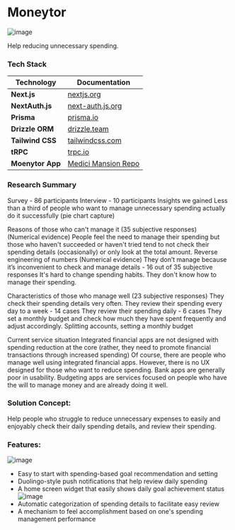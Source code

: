 # Moneytor
![image](https://github.com/user-attachments/assets/be1e206c-636d-4517-9f5a-0dd3eed63334)

Help reducing unnecessary spending.

### Tech Stack

| Technology       | Documentation                          |
| ---------------- | -------------------------------------- |
| **Next.js**      | [nextjs.org](https://nextjs.org)       |
| **NextAuth.js**  | [next-auth.js.org](https://next-auth.js.org) |
| **Prisma**       | [prisma.io](https://prisma.io)         |
| **Drizzle ORM**  | [drizzle.team](https://orm.drizzle.team) |
| **Tailwind CSS** | [tailwindcss.com](https://tailwindcss.com) |
| **tRPC**         | [trpc.io](https://trpc.io)             |
| **Moenytor App** | [Medici Mansion Repo](https://github.com/Medici-Mansion/moenytor-app) |

### Research Summary
Survey - 86 participants
Interview - 10 participants
Insights we gained
Less than a third of people who want to manage unnecessary spending actually do it successfully (pie chart capture)

Reasons of those who can't manage it (35 subjective responses)
(Numerical evidence) People feel the need to manage their spending but
those who haven't succeeded or haven't tried tend to not check their spending details (occasionally) or only look at the total amount.
Reverse engineering of numbers
(Numerical evidence) They don’t manage because it’s inconvenient to check and manage details - 16 out of 35 subjective responses
It's hard to change spending habits.
They don't know how to manage their spending.

Characteristics of those who manage well (23 subjective responses)
They check their spending details very often.
They review their spending every day to a week - 14 cases
They review their spending daily - 6 cases
They set a monthly budget and check how much they have spent frequently and adjust accordingly.
Splitting accounts, setting a monthly budget

Current service situation
Integrated financial apps are not designed with spending reduction at the core (rather, they need to promote financial transactions through increased spending)
Of course, there are people who manage well using integrated financial apps. However, there is no UX designed for those who want to reduce spending.
Bank apps are generally poor in usability.
Budgeting apps are services focused on people who have the will to manage money and are already doing it well.


### Solution Concept:
Help people who struggle to reduce unnecessary expenses
to easily and enjoyably
check their daily spending details,
and review their spending.

### Features:
![image](https://github.com/user-attachments/assets/7a1b651a-e255-4b89-83b3-d2ddfbb0edeb)
- Easy to start with spending-based goal recommendation and setting
- Duolingo-style push notifications that help review daily spending
- A home screen widget that easily shows daily goal achievement status
![image](https://github.com/user-attachments/assets/0e1ef569-67a5-42c2-a776-10309ae2fa77)
- Automatic categorization of spending details to facilitate easy review
- A mechanism to feel accomplishment based on one's spending management performance


